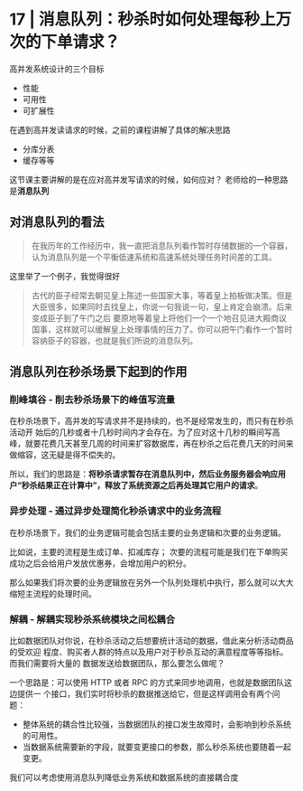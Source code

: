 # 17 | 消息队列：秒杀时如何处理每秒上万次的下单请求？

高并发系统设计的三个目标
* 性能
* 可用性
* 可扩展性

在遇到高并发读请求的时候，之前的课程讲解了具体的解决思路
* 分库分表
* 缓存等等

这节课主要讲解的是在应对高并发写请求的时候，如何应对？ 老师给的一种思路是**消息队列**

## 对消息队列的看法
> 在我历年的工作经历中，我一直把消息队列看作暂时存储数据的一个容器，认为消息队列是一个平衡低速系统和高速系统处理任务时间差的工具。

这里举了一个例子，我觉得很好
> 古代的臣子经常去朝见皇上陈述一些国家大事，等着皇上拍板做决策。但是大臣很多，如果同时去找皇上，你说一句我说一句，皇上肯定会崩溃。后来变成臣子到了午门之后 要原地等着皇上将他们一个一个地召见进大殿商议国事，这样就可以缓解皇上处理事情的压力了。你可以把午门看作一个暂时容纳臣子的容器，也就是我们所说的消息队列。

## 消息队列在秒杀场景下起到的作用
### 削峰填谷 - 削去秒杀场景下的峰值写流量
在秒杀场景下，高并发的写请求并不是持续的，也不是经常发生的，而只有在秒杀活动开 始后的几秒或者十几秒时间内才会存在。为了应对这十几秒的瞬间写高峰，就要花费几天甚至几周的时间来扩容数据库，再在秒杀之后花费几天的时间来做缩容，这无疑是得不偿失的。

所以，我们的思路是：**将秒杀请求暂存在消息队列中，然后业务服务器会响应用户“秒杀结果正在计算中”，释放了系统资源之后再处理其它用户的请求**。

### 异步处理 - 通过异步处理简化秒杀请求中的业务流程
在秒杀场景下，我们的业务逻辑可能会包括主要的业务逻辑和次要的业务逻辑。

比如说，主要的流程是生成订单、扣减库存；
次要的流程可能是我们在下单购买成功之后会给用户发放优惠券，会增加用户的积分。

那么如果我们将次要的业务逻辑放在另外一个队列处理机中执行，那么就可以大大缩短主流程的处理时间。

### 解耦 - 解耦实现秒杀系统模块之间松耦合
比如数据团队对你说，在秒杀活动之后想要统计活动的数据，借此来分析活动商品的受欢迎 程度、购买者人群的特点以及用户对于秒杀互动的满意程度等等指标。而我们需要将大量的 数据发送给数据团队，那么要怎么做呢？

一个思路是：可以使用 HTTP 或者 RPC 的方式来同步地调用，也就是数据团队这边提供一 个接口，我们实时将秒杀的数据推送给它，但是这样调用会有两个问题：
* 整体系统的耦合性比较强，当数据团队的接口发生故障时，会影响到秒杀系统的可用性。
* 当数据系统需要新的字段，就要变更接口的参数，那么秒杀系统也要随着一起变更。

我们可以考虑使用消息队列降低业务系统和数据系统的直接耦合度



